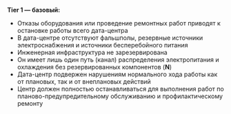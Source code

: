 **Tier 1 — базовый:**  
* Отказы оборудования или проведение ремонтных работ приводят к остановке работы всего дата-центра
* В дата-центре отсутствуют фальшполы, резервные источники электроснабжения и источники бесперебойного питания
* Инженерная инфраструктура не зарезервирована
* Он имеет лишь один путь (канал) распределения электропитания и охлаждения без резервированных компонентов (**N**)
* Дата-центр подвержен нарушениям нормального хода работы как от плановых, так и от внеплановых действий
* Центр должен полностью останавливаться для выполнения работ по планово-предупредительному обслуживанию и профилактическому ремонту 